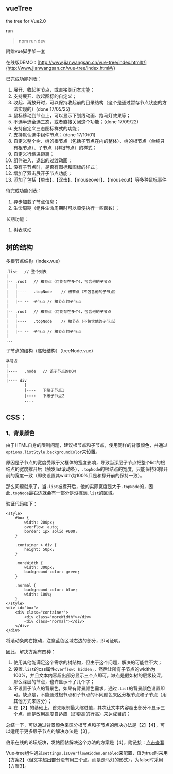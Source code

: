 <h2> vueTree</h2>

the tree for Vue2.0

run
> npm run dev

附赠vue脚手架一套

在线版DEMO：[http://www.jianwangsan.cn/vue-tree/index.html#/](http://www.jianwangsan.cn/vue-tree/index.html#/)

已完成功能列表：

1. 展开、收起树节点，或直接关闭本功能；
2. 支持展开、收起图标的自定义；
3. 收起、再放开时，可以保持收起前的目录结构（这个是通过暂存节点状态的方法实现的）(done 17/05/25)
4. 鼠标移动到节点上，可以显示下划线动画、跑马灯效果等；
5. 不选半选全选三态，或者直接关闭这个功能；（done 17/09/22)
6. 支持自定义三态图标样式的功能；
7. 支持默认选中组件节点；(done 17/10/01)
8. 自定义整个树、树的根节点（包括子节点在内的整体）、树的根节点（单纯只有根节点）、子节点（非根节点）的样式；
9. 自定义行缩进距离；
10. 组件进入、退出的过渡动画；
11. 没有子节点时，是否有图标和图标的样式；
12. 增加了双击展开子节点功能；
13. 添加了包括【单击】、【双击】、【mouseover】、【mouseout】等多种鼠标事件

待完成功能列表：

1. 异步加载子节点信息；
2. 生命周期（组件生命周期时可以顺便执行一些函数）；

长期功能：

1. 树表联动


<h2>树的结构</h2>

多根节点结构（index.vue）

```
.list	// 整个列表
|
|-- .root	// 根节点（可能存在多个），包含他的子节点
|	|
|	|----	.topNode	// 根节点（不包含他的子节点）
|	|
|	|--	--	子节点	// 根节点的子节点
|
|-- .root	// 根节点（可能存在多个），包含他的子节点
|	|
|	|----	.topNode	// 根节点（不包含他的子节点）
|	|
|	|--	--	子节点	// 根节点的子节点
|
...
```

子节点的结构（递归结构）（treeNode.vue）

```
子节点
|
|----	.node	// 该子节点的DOM
|
|---- div
		|
		|----	下级子节点1
		|----	下级子节点2
		....
```


<h2>CSS：</h2>

<h3>1、背景颜色</h3>

由于HTML自身的限制问题，建议根节点和子节点，使用同样的背景颜色，并通过``options.listStyle.backgroundColor``来设置。

原因是子节点的宽度受限于父框体的宽度影响，导致当深层子节点把整个list的根结点的宽度撑开后（触发list滚动条），``.topNode``的根结点的宽度，只能保持和撑开前的宽度一致（即使设置其width为100%只是和撑开前的保持一致）。

那么问题就来了，当``.list``被撑开后，他的实际宽度是大于``.topNode``的，因此``.topNode``最右边就会有一部分是没撑满``.list``的区域。

验证代码如下：

```
<style>
    #box {
        width: 200px;
        overflow: auto;
        border: 1px solid #000;
    }

    .container > div {
        height: 50px;
    }

    .moreWidth {
        width: 300px;
        background-color: green;
    }

    .normal {
        background-color: blue;
        width: 100%;
    }
</style>
<div id="box">
    <div class="container">
        <div class="moreWidth"></div>
        <div class="normal"></div>
    </div>
</div>
```

将滚动条向右拖动，注意蓝色区域右边的部分，即可证明。

因此，解决方案有四种：

1. 使用其他能满足这个需求的树结构，但由于这个问题，解决的可能性不大；
2. 设置``.list``的css属性``overflow: hidden;``，然后让所有子节点的width为100%，并且文本内容超出部分显示三个点即可。缺点是假如树的层级较深，那么深层的节点，也许显示不了几个字；
3. 不设置子节点的背景色，如果有背景颜色需求，通过``.list``的背景颜色设置即可。缺点是，不能通过根节点和子节点的不同颜色来区分根节点和子节点（用其他方式来区分）；
4. 在【2】的基础上，首先限制最大缩进值，其次让文本内容超出部分不显示三个点，而是改用高度自适应（即更高的行高）来达成目的；

总结一下，可以通过背景颜色来区分根节点和子节点的解决办法是【2】【4】，可以适用于更多层子节点的解决办法是【3】。

伯乐在线的论坛版块，发帖回帖解决这个办法的方案是【4】，附链接：[点击查看](http://group.jobbole.com/)

Vue-tree组件通过``settings.isOverflowHidden.enabled``来配置，值为true时采用【方案2】（但文字超出部分没有用三个点，而是走马灯的形式），为false时采用【方案3】。


